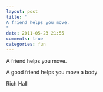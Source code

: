 ```yaml
---
layout: post
title: "
A friend helps you move. 
"
date: 2011-05-23 21:55
comments: true
categories: fun
---
```


A friend helps you move. 


A good friend helps you move a body


Rich Hall


